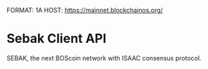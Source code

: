FORMAT: 1A
HOST: https://mainnet.blockchainos.org/

# Sebak Client API
SEBAK, the next BOScoin network with ISAAC consensus protocol. 

<!-- partial(API_v1/accounts.md) -->
<!-- partial(API_v1/models.md) -->
<!-- partial(API_v1/transactions.md) -->

<!-- include(API_v1/paging.md) -->
<!-- include(API_v1/models.md) -->
<!-- include(API_v1/accounts.md) -->
<!-- include(API_v1/transactions.md) -->
<!-- include(API_v1/blocks.md) -->
